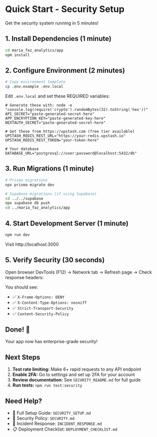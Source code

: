# Quick Start - Security Setup

Get the security system running in 5 minutes!

## 1. Install Dependencies (1 minute)

```bash
cd maria_faz_analytics/app
npm install
```

## 2. Configure Environment (2 minutes)

```bash
# Copy environment template
cp .env.example .env.local
```

Edit `.env.local` and set these REQUIRED variables:

```env
# Generate these with: node -e "console.log(require('crypto').randomBytes(32).toString('hex'))"
API_SECRET="paste-generated-secret-here"
APP_ENCRYPTION_KEY="paste-generated-key-here"
NEXTAUTH_SECRET="paste-generated-secret-here"

# Get these from https://upstash.com (free tier available)
UPSTASH_REDIS_REST_URL="https://your-redis.upstash.io"
UPSTASH_REDIS_REST_TOKEN="your-token-here"

# Your database
DATABASE_URL="postgresql://user:password@localhost:5432/db"
```

## 3. Run Migrations (1 minute)

```bash
# Prisma migrations
npx prisma migrate dev

# Supabase migrations (if using Supabase)
cd ../../supabase
npx supabase db push
cd ../maria_faz_analytics/app
```

## 4. Start Development Server (1 minute)

```bash
npm run dev
```

Visit http://localhost:3000

## 5. Verify Security (30 seconds)

Open browser DevTools (F12) → Network tab → Refresh page → Check response headers:

You should see:
- ✅ `X-Frame-Options: DENY`
- ✅ `X-Content-Type-Options: nosniff`
- ✅ `Strict-Transport-Security`
- ✅ `Content-Security-Policy`

## Done! 🎉

Your app now has enterprise-grade security!

## Next Steps

1. **Test rate limiting:** Make 6+ rapid requests to any API endpoint
2. **Enable 2FA:** Go to settings and set up 2FA for your account
3. **Review documentation:** See `SECURITY_README.md` for full guide
4. **Run tests:** `npm run test:security`

## Need Help?

- 📖 Full Setup Guide: `SECURITY_SETUP.md`
- 🔐 Security Policy: `SECURITY.md`
- 🚨 Incident Response: `INCIDENT_RESPONSE.md`
- 📋 Deployment Checklist: `DEPLOYMENT_CHECKLIST.md`
